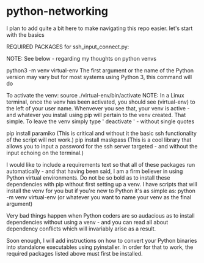 # python-networking
I plan to add quite a bit here to make navigating this repo easier. let's start with the basics 

REQUIRED PACKAGES for ssh_input_connect.py: 

NOTE: See below - regarding my thoughts on python venvs 

python3 -m venv virtual-env The first argument or the name of the Python version may vary but for most systems using Python 3, this command will do  

To activate the venv: 
source ./virtual-env/bin/activate 
NOTE: In a Linux terminal, once the venv has been activated, you should see (virtual-env) to the left of your user name. Whenvever you see that, your venv 
is active - and whatever you install using pip will pertain to the venv created. That simple. To leave the venv simply type ' deactivate ' - without single quotes 

pip install paramiko 
(This is critical and without it the basic ssh functionality of the script will not work.) 
pip install maskpass 
(This is a cool library that allows you to input a password for the ssh server targeted - and without the input echoing on the terminal.) 

I would like to include a requirements text so that all of these packages run automatically - and that having been said, I am a firm believer in using Python virtual environments. Do not be so bold 
as to install these dependencies with pip without first setting up a venv. I have scripts that will install the venv for you but if you're new to Python it's as simple as: 
python -m venv virtual-env (or whatever you want to name your venv as the final argument) 


Very bad things happen when Python coders are so audacious as to install dependencies without using a venv - and you can read all about dependency conflicts which will invariably arise as a result. 

Soon enough, I will add instructions on how to convert your Python binaries into standalone executables using pyinstaller. In order for that to work, 
the required packages listed above must first be installed. 

